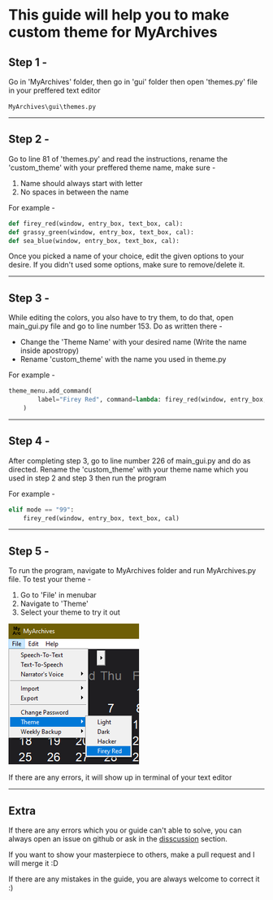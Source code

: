 # This guide will help you to make custom theme for MyArchives

## Step 1 -

Go in 'MyArchives' folder, then go in 'gui' folder then open 'themes.py' file in your preffered text editor

`MyArchives\gui\themes.py`

---

## Step 2 -

Go to line 81 of 'themes.py' and read the instructions, rename the 'custom_theme' with your preffered theme name, make sure -

1. Name should always start with letter
2. No spaces in between the name

For example -

```python
def firey_red(window, entry_box, text_box, cal):
def grassy_green(window, entry_box, text_box, cal):
def sea_blue(window, entry_box, text_box, cal):
```

Once you picked a name of your choice, edit the given options to your desire. If you didn't used some options, make sure to remove/delete it.

---

## Step 3 -

While editing the colors, you also have to try them, to do that, open main_gui.py file and go to line number 153. Do as written there -

- Change the 'Theme Name' with your desired name (Write the name inside apostropy)
- Rename 'custom_theme' with the name you used in theme.py

For example -

```python
theme_menu.add_command(
        label="Firey Red", command=lambda: firey_red(window, entry_box, text_box, cal)
    )
```

---

## Step 4 -

After completing step 3, go to line number 226 of main_gui.py and do as directed. Rename the 'custom_theme' with your theme name which you used in step 2 and step 3 then run the program

For example -

```python
elif mode == "99":
    firey_red(window, entry_box, text_box, cal)
```

---

## Step 5 -

To run the program, navigate to MyArchives folder and run MyArchives.py file. To test your theme -

1. Go to 'File' in menubar
2. Navigate to 'Theme'
3. Select your theme to try it out

![Theme Guide](../.github/images/theme_guide.png "Guide to custom theme")

If there are any errors, it will show up in terminal of your text editor

---

## Extra

If there are any errors which you or guide can't able to solve, you can always open an issue on github or ask in the [disscussion](https://github.com/EdwinRodger/MyArchives/discussions/categories/q-a) section.

If you want to show your masterpiece to others, make a pull request and I will merge it :D

If there are any mistakes in the guide, you are always welcome to correct it :)
